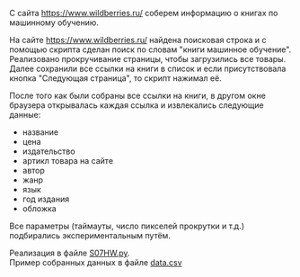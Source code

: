 С сайта https://www.wildberries.ru/ соберем информацию о книгах по машинному обучению.

На сайте https://www.wildberries.ru/ найдена поисковая строка и с помощью скрипта сделан поиск 
по словам "книги машинное обучение". Реализовано прокручивание страницы, чтобы загрузились все 
товары. Далее сохранили все ссылки на книги в список и если присутствовала кнопка "Следующая страница",
то скрипт нажимал её. 

После того как были собраны все ссылки на книги, в другом окне браузера открывалась каждая ссылка и 
извлекались следующие данные:
- название
- цена
- издательство
- артикл товара на сайте
- автор
- жанр
- язык
- год издания
- обложка

Все параметры (таймауты, число пикселей прокрутки и т.д.) подбирались экспериментальным путём.

Реализация в файле [S07HW.py](https://github.com/TanXmas/gb_StudyCourse_DataLabeling/blob/master/S07/S07HW.py).  
Пример собранных данных в файле [data.csv](https://github.com/TanXmas/gb_StudyCourse_DataLabeling/blob/master/S07/data.csv) 
